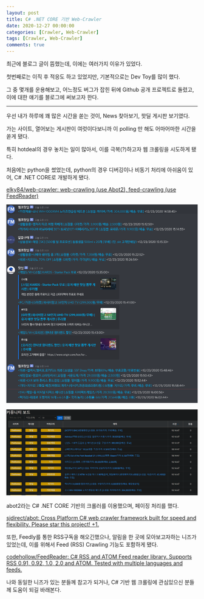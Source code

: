 ```yaml
---
layout: post
title: C# .NET CORE 기반 Web-Crawler
date: 2020-12-27 00:00:00
categories: [Crawler, Web-Crawler]
tags: [Crawler, Web-Crawler]
comments: true
---
```


최근에 블로그 글이 뜸했는데, 이에는 여러가지 이유가 있었다.

첫번째로는 이직 후 적응도 하고 있었지만, 기본적으로는 Dev Toy를 많이 했다.

그 중 몇개를 운용해보고, 어느정도 버그가 잡힌 뒤에 Github 공개 프로젝트로 돌렸고, 이에 대한 얘기를 블로그에 써보고자 한다.

---

우선 내가 하루에 꽤 많은 시간을 쏟는 것이, News 찾아보기, 핫딜 게시판 보기였다.

가는 사이트, 열어보는 게시판이 여럿이다보니까 이 polling 만 해도 어마어마한 시간을 쏟게 됐다.

특히 hotdeal의 경우 놓치는 일이 많아서, 이를 극복(?)하고자 웹 크롤링을 시도하게 됐다.

처음에는 python을 썼었는데, python의 경우 디버깅이나 비동기 처리에 아쉬움이 있어, C# .NET CORE로 개발하게 됐다.

[elky84/web-crawler: web-crawling (use Abot2), feed-crawling (use FeedReader)](https://github.com/elky84/web-crawler)

![web-crawler](/images/web-crawler1.png)

![web-crawler](/images/web-crawler2.png)

abot2라는 C# .NET CORE 기반의 크롤러를 이용했으며, 페이징 처리를 했다.

[sjdirect/abot: Cross Platform C# web crawler framework built for speed and flexibility. Please star this project! +1.](https://github.com/sjdirect/abot)

또한, Feedly를 통한 RSS구독을 해오긴했으나, 알림을 한 곳에 모아보고자하는 니즈가 있었는데, 이를 위해서 Feed (RSS) Crawling 기능도 포함하게 됐다.

[codehollow/FeedReader: C# RSS and ATOM Feed reader library. Supports RSS 0.91, 0.92, 1.0, 2.0 and ATOM. Tested with multiple languages and feeds.](https://github.com/codehollow/FeedReader/)

나와 동일한 니즈가 있는 분들께 참고가 되거나, C# 기반 웹 크롤링에 관심있으신 분들께 도움이 되길 바래본다.
